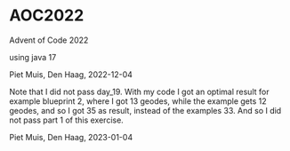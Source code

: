 # AOC2022
Advent of Code 2022

using java 17

Piet Muis, Den Haag, 2022-12-04

Note that I did not pass day_19. With my code I got an optimal result for example blueprint 2, where I got 13 geodes, while the example gets 12 geodes, and so I got 35 as result, instead of the examples 33. And so I did not pass part 1 of this exercise.

Piet Muis, Den Haag, 2023-01-04
